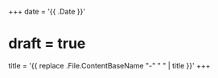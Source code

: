 +++
date = '{{ .Date }}'
# draft = true
title = '{{ replace .File.ContentBaseName "-" " " | title }}'
+++

